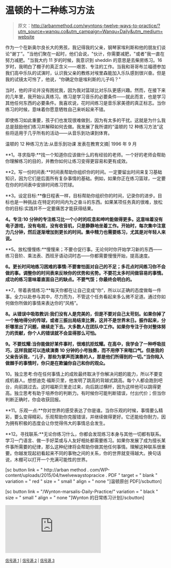 # 温顿的十二种练习方法

> 原文：<http://arbanmethod.com/wyntons-twelve-ways-to-practice/?utm_source=wanqu.co&utm_campaign=Wanqu+Daily&utm_medium=website>

作为一个在新奥尔良长大的男孩，我记得我的父亲，钢琴家埃利斯和他的朋友们谈论“谢丁”。"当他们聚在一起时，他们会说，"伙计，你需要减肥，"或者"我一直在努力减肥。"当我大约 11 岁的时候，我意识到 sheddin 的意思是去柴房练习。16 岁时，我明白了棚子的真正含义——艰苦、专注的工作。当我和哥哥布兰福德参加我们高中乐队的试演时，认识我父亲的教练对埃里森能加入乐队感到很兴奋。但是我的试镜太可怜了，他说，“你确定你是埃利斯的儿子吗？"

当时，他的评论并没有困扰我，因为我对篮球比对乐队更感兴趣。然而，在接下来的几年里，我开始认真练习。练习是学习音乐的必要条件——就此而言，也是学习其他任何东西的必要条件。我喜欢说，花时间练习是音乐家美德的真正标志。当你练习的时候，意味着你愿意牺牲自己来听起来不错。

即使练习如此重要，孩子们也发现很难做到，因为有太多的干扰。这就是为什么我总是鼓励他们练习并解释如何去做。我发展了我所谓的“温顿的 12 种练习方法”这些将适用于几乎所有的活动——从音乐到功课到体育。

温顿的 12 种练习方法:从音乐到功课
发表在教育文摘| 1996 年 9 月

**1。寻求指导:**找一个知道你应该做什么的有经验的老师。一个好的老师会帮助你理解练习的目的，并教你如何让练习变得更容易和更有成效。

**2。写一份时间表:**时间表帮助你组织你的时间。一定要留出时间来复习基础知识，因为它们是后面所有复杂事情的基础。例如，如果你正在练习篮球，一定要在你的时间表中安排时间练习罚球。

**3。设定目标:**像日程表一样，目标帮助你组织你的时间，记录你的进步。目标也是一种挑战:在特定的时间内为之奋斗的东西。如果某项任务真的很难，放松你的目标:实践并不一定要痛苦才能获得结果。

**4。专注:10 分钟的专注练习比一个小时的叹息和呻吟能做得更多。这意味着没有电子游戏，没有电视，没有收音机，只是静静地坐着工作。开始时，每次集中注意力几分钟，然后逐渐增加到更长的时间。集中精力也需要练习，尤其是对年轻人来说。**

**5。放松慢慢练:**慢慢来；不要仓促行事。无论何时你开始学习新的东西——练习音阶、乘法表、西班牙语动词时态——你都需要慢慢开始，提高速度。

**6。更长时间地练习困难的事情:不要害怕面对自己的不足；多花点时间练习你不会做的事。调整你的时间表来反映你的优势和劣势。不要花太多时间做容易的事情。成功的练习意味着直面自己的缺点。不要气馁；你最终会明白的。**

**7。带着表情练习:**每天你都在让自己变成“你”，所以以正确的态度做每一件事。全力以赴参与其中，尽力而为，不管这个任务看起来多么微不足道。通过你如何做你所做的事情来表达你的“风格”。

**8。从错误中吸取教训:我们没有人是完美的，但是不要对自己太苛刻。如果你掉了一个触地得分的传球，或者三振出局结束比赛，这并不是世界末日。振作起来，分析哪里出了问题，继续走下去。大多数人在团队中工作。如果你专注于你对整体努力的贡献，你个人的错误就不会显得那么可怕。**

**9。不要炫耀:当你能做好某件事时，很难抗拒炫耀。在高中，我学会了一种呼吸技巧，这样我就可以连续演奏 10 分钟的小号独奏，而不用停下来喘口气。但是我的父亲告诉我，“儿子，那些为掌声而演奏的人，那是他们所得到的一切。”当你陷入做棘手的事情时，你只是在欺骗你自己和你的观众。**

10。独立思考:你在任何事情上的成败最终取决于你解决问题的能力，所以不要变成机器人。想想迪克·福斯贝里，他发明了跳高的背越式跳高。每个人都会跑到吧台，向前跳过去。这时福斯贝里走过来，向后跳过横杆，因为这样他可以跳得更高。独立思考有助于培养你的判断力。有时候你可能判断错误，付出代价；但当你判断正确时，你会收获回报。

**11。乐观一点:**你对世界的感受表达了你是谁。当你乐观的时候，事情要么精彩，要么变得精彩。乐观帮助你克服错误，并继续做得更好。它还能给你耐力，因为拥有积极的态度会让你觉得伟大的事情总会发生。

**12。寻找联系:**无论你练习什么，你都会发现练习本身与其他一切都有联系。学习一门语言、做一手好菜或与人友好相处都需要练习。如果你发展了成为擅长某件事所需要的纪律，那么这种纪律将会帮助你做其他任何事情。理解这种联系很重要。你越发现起初看起来不同的事物之间的关系，你的世界就变得越大。换句话说，木棚可以打开一个充满可能性的世界。

[sc button link = " http://arban method . com/WP-content/uploads/2015/04/twelvewaystopracice . PDF " target = " blank " variation = " red " size = " small " align = " none "]温顿原创 PDF[/scbutton]

[sc button link = "/Wynton-marsalis-Daily-Practice/" variation = " black " size = " small " align = " none "]Wynton 的日常练习计划[/scbutton]

<iframe loading="lazy" src="https://www.youtube.com/embed/TJVGkSzO-nQ?rel=0" frameborder="0" allowfullscreen="">视频</iframe>

<small>[信号源 1](https://artanddancing.wordpress.com/2010/11/28/words-of-wisdom-twelve-ways-to-practice-by-wynton-marsalis/) | [信号源 2](http://abel.hive.no/trumpet/practice/WYNTON_MARSALIS_RULES.html) | [信号源 3](http://thepracticeofpractice.com/2013/04/10/12-rules-of-practice-from-wynton-marsalis/)</small>